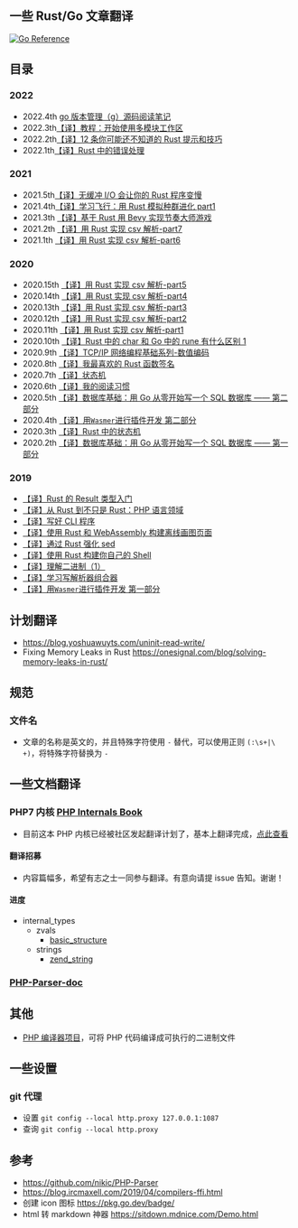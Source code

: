 ## 一些 Rust/Go 文章翻译
[![Go Reference](https://pkg.go.dev/badge/ishenghuo.cnblogs.com.svg)](https://pkg.go.dev/ishenghuo.cnblogs.com)

## 目录

### 2022
* 2022.4th [ go 版本管理（g）源码阅读笔记](/src/2022/8.g-%E6%BA%90%E7%A0%81%E9%98%85%E8%AF%BB%E7%AC%94%E8%AE%B0.md)
* 2022.3th[【译】教程：开始使用多模块工作区](/src/2022/5.Getting-started-with-multi-module-workspaces.md)
* 2022.2th[【译】12 条你可能还不知道的 Rust 提示和技巧](/src/2022/1.12-rust-tips-and-tricks-you-might-not-know-yet.md)
* 2022.1th[【译】Rust 中的错误处理](/src/2022/2.rust-error-handling.md)

### 2021
* 2021.5th[【译】无缓冲 I/O 会让你的 Rust 程序变慢](/src/2021/7.unbuffered-io-slows-rust-programs.md)
* 2021.4th[【译】学习飞行：用 Rust 模拟种群进化 part1](src/2021/3.Learning-to-Fly-Let-s-create-a-simulation-in-Rust-pt1.md)
* 2021.3th [【译】基于 Rust 用 Bevy 实现节奏大师游戏](src/2021/4.Rhythm-game-in-Rust-using-bevy.md)
* 2021.2th [【译】用 Rust 实现 csv 解析-part7](src/2021/2.Rust-and-CSV-parsing-part7.md)
* 2021.1th [【译】用 Rust 实现 csv 解析-part6](src/2021/1.Rust-and-CSV-parsing-part6.md)

### 2020
* 2020.15th [【译】用 Rust 实现 csv 解析-part5](src/2020/16.Rust-and-CSV-parsing-part5.md)
* 2020.14th [【译】用 Rust 实现 csv 解析-part4](src/2020/14.Rust-and-CSV-parsing-part4.md)
* 2020.13th [【译】用 Rust 实现 csv 解析-part3](src/2020/13.Rust-and-CSV-parsing-part3.md)
* 2020.12th [【译】用 Rust 实现 csv 解析-part2](src/2020/12.Rust-and-CSV-parsing-part2.md)
* 2020.11th [【译】用 Rust 实现 csv 解析-part1](src/2020/11.Rust-and-CSV-parsing-part1.md)
* 2020.10th [【译】Rust 中的 char 和 Go 中的 rune 有什么区别 1](src/2020/10.What-is-the-difference-between-a-Rust-char-and-a-Go-rune.md)
* 2020.9th [【译】TCP/IP 网络编程基础系列-数值编码](src/2020/9.Number-Encoding.md)
* 2020.8th [【译】我最喜欢的 Rust 函数签名](src/2020/8.My-Favorite-Rust-Function-Signature.md)
* 2020.7th [【译】状态机](src/2020/3.state-machines.md)
* 2020.6th [【译】我的阅读习惯](src/2020/6.My-Reading-Habits.md)
* 2020.5th [【译】数据库基础：用 Go 从零开始写一个 SQL 数据库 —— 第二部分](src/2020/5.Database-basics-writing-a-SQL-database-from-scratch-in-Go-part2.md)
* 2020.4th [【译】用`Wasmer`进行插件开发 第二部分](src/using_wasmer_for_plugins/part2.md)
* 2020.3th [【译】Rust 中的状态机](src/2020/3.state-machines.md)
* 2020.2th [【译】数据库基础：用 Go 从零开始写一个 SQL 数据库 —— 第一部分](src/2020/2.Database-basics-writing-a-SQL-database-from-scratch-in-Go-part1.md)

### 2019
* [【译】Rust 的 Result 类型入门](src/2019/a-primer-on-rusts-result-type.md)
* [【译】从 Rust 到不只是 Rust：PHP 语言领域](src/2019/From-Rust-to-beyond-The-PHP-galaxy.md)
* [【译】写好 CLI 程序](src/2019/Write-a-Good-CLI-Program.md)
* [【译】使用 Rust 和 WebAssembly 构建离线画图页面](src/2019/Create-Dev_s-offline-page-with-Rust-and-WebAssembly.md)
* [【译】通过 Rust 强化 sed](src/2019/racing-sed-with-rust.md)
* [【译】使用 Rust 构建你自己的 Shell](src/2019/Build_Your_Own_Shell_using_Rust.md)
* [【译】理解二进制（1）](src/2019/Understanding_Binary_Pt_1.md)
* [【译】学习写解析器组合器](src/2019/Learning-Parser-Combinators-With-Rust.md)
* [【译】用`Wasmer`进行插件开发 第一部分](src/using_wasmer_for_plugins)

## 计划翻译
- https://blog.yoshuawuyts.com/uninit-read-write/
- Fixing Memory Leaks in Rust https://onesignal.com/blog/solving-memory-leaks-in-rust/

## 规范
### 文件名
* 文章的名称是英文的，并且特殊字符使用 `-` 替代，可以使用正则 `(:\s+|\ +)`，将特殊字符替换为 `-`

## 一些文档翻译
### PHP7 内核 [PHP Internals Book](./src/PHP-Internals-Book)
- 目前这本 PHP 内核已经被社区发起翻译计划了，基本上翻译完成，[点此查看](https://learnku.com/docs/php-internals/php7)

#### 翻译招募
* 内容篇幅多，希望有志之士一同参与翻译。有意向请提 issue 告知。谢谢！

#### 进度
* internal_types
    * zvals
        * [basic_structure](./src/PHP-Internals-Book/php7/internal_types/zvals/basic_structure.md)
    * strings
        * [zend_string](./src/PHP-Internals-Book/php7/internal_types/strings/zend_strings.md)

### [PHP-Parser-doc](./src/PHP-Parser-doc)

## 其他
* [PHP 编译器项目](https://github.com/ircmaxell/php-compiler)，可将 PHP 代码编译成可执行的二进制文件

## 一些设置
### git 代理
* 设置 `git config --local http.proxy 127.0.0.1:1087`
* 查询 `git config --local http.proxy`

## 参考
* https://github.com/nikic/PHP-Parser
* https://blog.ircmaxell.com/2019/04/compilers-ffi.html
* 创建 icon 图标 https://pkg.go.dev/badge/
* html 转 markdown 神器 https://sitdown.mdnice.com/Demo.html
